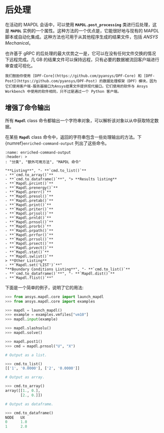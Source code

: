 # 后处理
在活动的 MAPDL 会话中，可以使用 **`MAPDL.post_processing`** 类进行后处理，这是 
**`MAPDL`** 实例的一个属性。这种方法的一个优点是，它能很好地与现有的 MAPDL 脚本或自动化集成。这种方法也可用于从其他程序生成的结果文件，包括 *ANSYS Mechanical*。

也许基于 gRPC 的后处理的最大优势之一是，它可以在没有任何文件交换的情况下远程完成。几 GB 的结果文件可以保持远程，只有必要的数据被流回客户端进行审查或可视化。

```{note}
我们鼓励你使用 [DPF-Core](https://github.com/pyansys/DPF-Core) 和 [DPF-Post](https://github.com/pyansys/DPF-Post) 的数据处理框架（DPF）模块，因为它们使用客户端-服务器接口为Ansys结果文件提供现代接口。它们使用的软件与 Ansys Workbench 中使用的软件相同，只不过是通过一个 Python 客户端。
```


## 增强了命令输出
所有 **`Mapdl`** class 命令都输出一个字符串对象，可以解析该对象以从中获取特定数据。

在某些 **`Mapdl`** class 命令中，返回的字符串包含一些处理输出的方法。下{numref}`enriched-command-output` 列出了这些命令。

```{csv-table} 输出中带有额外处理方法的命令
:name: enriched-command-output
:header: >
: "分类", "额外可用方法", "MAPDL 命令"

"**Listing**", "- **`cmd.to_list()`** 
- **`cmd.to_array()`** 
- **`cmd.to_dataframe()`**", "> **Results listing** 
- **`Mapdl.prcint()`** 
- **`Mapdl.prenergy()`** 
- **`Mapdl.prerr()`** 
- **`Mapdl.presol()`** 
- **`Mapdl.pretab()`** 
- **`Mapdl.print()`** 
- **`Mapdl.priter()`**
- **`Mapdl.prjsol()`** 
- **`Mapdl.prnld()`** 
- **`Mapdl.prnsol()`** 
- **`Mapdl.prorb()`** 
- **`Mapdl.prpath()`** 
- **`Mapdl.prrfor()`** 
- **`Mapdl.prrsol()`** 
- **`Mapdl.prsect()`** 
- **`Mapdl.prvect()`** 
- **`Mapdl.stat()`** 
- **`Mapdl.swlist()`** 
> **Other Listing** 
- **`Mapdl.set('LIST')`**"
"**Boundary Conditions Listing**", "- **`cmd.to_list()`** 
- **`cmd.to_dataframe()`**", "- **`Mapdl.dist()`** 
- **`Mapdl.flist()`**"

```

下面是一个简单的例子，说明了它的用法:
```python
>>> from ansys.mapdl.core import launch_mapdl
>>> from ansys.mapdl.core import examples

>>> mapdl = launch_mapdl()
>>> example = examples.vmfiles["vm10"]
>>> mapdl.input(example)

>>> mapdl.slashsolu()
>>> mapdl.solve()

>>> mapdl.post1()
>>> cmd = mapdl.prnsol("U", "X")

# Output as a list.

>>> cmd.to_list()
[['1', '0.0000'], ['2', '0.0000']]

# Output as array.

>>> cmd.to_array()
array([[1., 0.],
       [2., 0.]])

# Output as dataframe.

>>> cmd.to_dataframe()
NODE   UX
0      1.0
1      2.0
```

